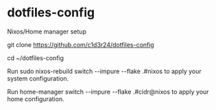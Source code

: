 # dotfiles-config
Nixos/Home manager setup

git clone https://github.com/c1d3r24/dotfiles-config


cd ~/dotfiles-config


Run sudo nixos-rebuild switch --impure --flake .#nixos to apply your system configuration.

Run home-manager switch --impure --flake .#cidr@nixos to apply your home configuration. 
